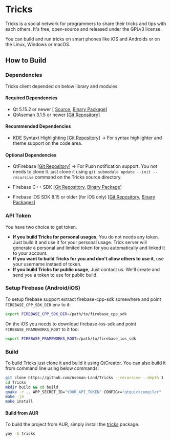 # Tricks

Tricks is a social network for programmers to share their tricks and tips with each others. It's free, open-source and released under the GPLv3 license.

You can build and run tricks on smart phones like iOS and Androids or on the Linux, Windows or macOS.

## How to Build

### Dependencies

Tricks client depended on below library and modules.

#### Required Dependencies

- Qt 5.15.2 or newer [ [Source](https://download.qt.io/official_releases/qt/5.15/5.15.4/single/), [Binary Package](https://download.qt.io/official_releases/online_installers/)]
- QtAseman 3.1.5 or newer [[Git Repository](https://github.com/Aseman-Land/QtAseman)]

#### Recommended Dependencies

- KDE Syntaxt Highlighting [[Git Repository](https://github.com/KDE/syntax-highlighting)]
  -> For syntax highlighter and theme support on the code area.

#### Optional Dependencies

- QtFirebase [[Git Repository](https://github.com/Larpon/QtFirebase)]
  -> For Push notification support. You not needs to clone it. just clone it using `git submodule update --init --recursive` command on the Tricks source directory.

- Firebase C++ SDK [[Git Repository](https://github.com/firebase/firebase-cpp-sdk), [Binary Package](https://firebase.google.com/download/cpp)]
- Firebase iOS SDK 8.15 or older (for iOS only) [[Git Repository](https://github.com/firebase/firebase-ios-sdk), [Binary Packages](https://github.com/firebase/firebase-ios-sdk/releases/download/v8.15.0/Firebase.zip)]

### API Token

You have two choice to get token.

- **If you build Tricks for personal usages**, You do not needs any token. Just build it and use it for your personal usage. Trick server will generate a personal and limited token for you automatically and linked it to your account.
- **If you want to build Tricks for you and don't allow others to use it**, use your username instaed of token.
- **If you build Tricks for public usage**, Just contact us. We'll create and send you a token to use for public build.

### Setup Firebase (Android/iOS)

To setup firebase support extract firebase-cpp-sdk somewhere and point `FIREBASE_CPP_SDK_DIR` env to it:

```bash
export FIREBASE_CPP_SDK_DIR=/path/to/firebase_cpp_sdk
```

On the iOS you needs to download firebase-ios-sdk and point `FIREBASE_FRAMEWORKS_ROOT` to it too:

```bash
export FIREBASE_FRAMEWORKS_ROOT=/path/to/firebase_ios_sdk
```

### Build

To build Tricks just clone it and build it using QtCreator. You can also build it from command line using below commands:

```bash
git clone https://github.com/Aseman-Land/Tricks --recursive --depth 1
cd Tricks
mkdir build && cd build
qmake -r .. APP_SECRET_ID="YOUR_API_TOKEN" CONFIG+="qtquickcompiler"
make -j4
make install
```

#### Build from AUR

To build the project from AUR, simply install the [tricks](https://aur.archlinux.org/packages/tricks) package.

```bash
yay -S tricks
```
